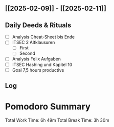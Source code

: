 ## [[2025-02-09]] - [[2025-02-11]]

## Daily Deeds & Rituals
- [ ] Analysis Cheat-Sheet bis Ende
- [ ] ITSEC 2 Altklausuren 
	- [ ] First
	- [ ] Second 
- [ ] Analysis Felix Aufgaben  
- [ ] ITSEC Hashing und Kapitel 10  
- [ ] Goal 7,5 hours productive
## Log

# Pomodoro Summary

Total Work Time: 6h 49m
Total Break Time: 3h 30m

